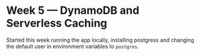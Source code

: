 # Week 5 — DynamoDB and Serverless Caching

Started this week running the app locally, installing postgress and changing the default user in environment variables to `postgres`.
